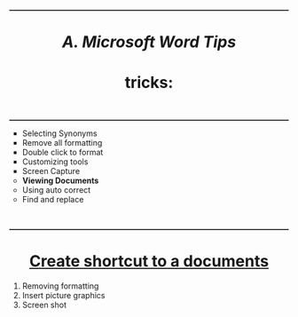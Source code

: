 <!DOCTYPE html>
<html lang="en">
<head>
<body>
<center>
    <hr style="height:2px;border:none;color:#333;background-color:#333;" />
<em><h1>A. Microsoft Word Tips</h1></em>

<h1>tricks:</h1>
<br>
<hr style="height:2px;border:none;color:#333;background-color:#333;" />
</center>

<ul>
<li style="list-style-type:square;">Selecting Synonyms</li>
<li style="list-style-type:square;">Remove all formatting</li>
<li style="list-style-type:square;">Double click to format</li>
<li style="list-style-type:square;">Customizing tools</li>
<li style="list-style-type:square;">Screen Capture</li>
<b><li style="list-style-type:circle;">Viewing Documents</li></b>
<li style="list-style-type:circle;">Using auto correct</li>
<li style="list-style-type:circle;">Find and replace</li>
</ul>
<br>
<hr style="height:2px;border:none;color:#333;background-color:#333;" />
<center><ins><h1>Create shortcut to a documents</h1></ins></center>
<ol>
<li>Removing formatting</li>
<li>Insert picture graphics</li>
<li>Screen shot</li>
</ol>
</body>
</html>

